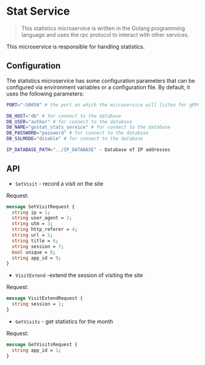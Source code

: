 # Stat Service

> This statistics microservice is written in the Golang programming language and uses the rpc protocol to interact with other services.

This microservice is responsible for handling statistics.

## Configuration

The statistics microservice has some configuration parameters that can be configured via environment variables or a configuration file. By default, it uses the following parameters:


```bash
PORT=":50050" # the port on which the microservice will listen for gRPC requests

DB_HOST="db" # for connect to the database
DB_USER="author" # for connect to the database
DB_NAME="gostat_stats_service" # for connect to the database
DB_PASSWORD="password" # for connect to the database
DB_SSLMODE="disable" # for connect to the database

IP_DATABASE_PATH="../IP_DATABASE" - Database of IP addresses
```

## API

- `SetVisit` - record a visit on the site

Request:

```proto
message SetVisitRequest {
  string ip = 1;
  string user_agent = 2;
  string utm = 3;
  string http_referer = 4;
  string url = 5;
  string title = 6;
  string session = 7;
  bool unique = 8;
  string app_id = 9;
}
```

- `VisitExtend` -extend the session of visiting the site

Request:

```proto
message VisitExtendRequest {
  string session = 1;
}
```

- `GetVisits` - get statistics for the month

Request:

```proto
message GetVisitsRequest {
  string app_id = 1;
}
```